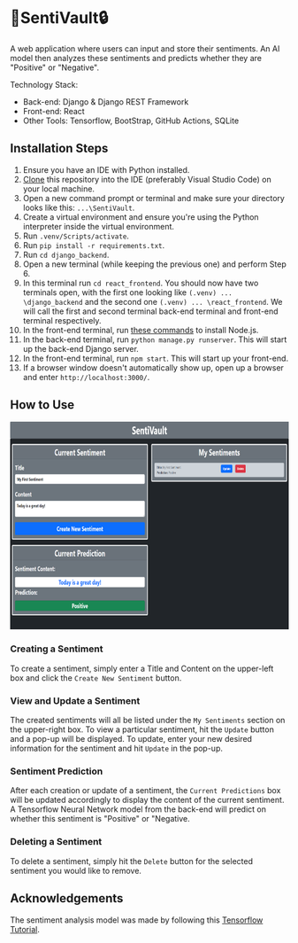 # 🤖SentiVault🔒

A web application where users can input and store their sentiments. An AI model then analyzes these sentiments and predicts whether they are "Positive" or "Negative".

Technology Stack:
- Back-end: Django & Django REST Framework
- Front-end: React
- Other Tools: Tensorflow, BootStrap, GitHub Actions, SQLite

## Installation Steps

1. Ensure you have an IDE with Python installed.
2. [Clone](https://docs.github.com/en/repositories/creating-and-managing-repositories/cloning-a-repository) this repository into the IDE (preferably Visual Studio Code) on your local machine.
3. Open a new command prompt or terminal and make sure your directory looks like this: `...\SentiVault`.
4. Create a virtual environment and ensure you're using the Python interpreter inside the virtual environment.
5. Run `.venv/Scripts/activate`.
6. Run `pip install -r requirements.txt`.
7. Run `cd django_backend`.
8. Open a new terminal (while keeping the previous one) and perform Step 6.
9. In this terminal run `cd react_frontend`. You should now have two terminals open, with the first one looking like `(.venv) ... \django_backend` and the second one `(.venv) ... \react_frontend`. We will call the first and second terminal back-end terminal and front-end terminal respectively.
10. In the front-end terminal, run [these commands](https://nodejs.org/en/download/package-manager) to install Node.js.
11. In the back-end terminal, run `python manage.py runserver`. This will start up the back-end Django server.
12. In the front-end terminal, run `npm start`. This will start up your front-end.
13. If a browser window doesn't automatically show up, open up a browser and enter `http://localhost:3000/`.


## How to Use

<img src="POCs/front_page.png" height="375" width="800"/>

### Creating a Sentiment

To create a sentiment, simply enter a Title and Content on the upper-left box and click the `Create New Sentiment` button.

### View and Update a Sentiment

The created sentiments will all be listed under the `My Sentiments` section on the upper-right box. To view a particular sentiment, hit the `Update` button and a pop-up will be displayed. To update, enter your new desired information for the sentiment and hit `Update` in the pop-up.

### Sentiment Prediction

After each creation or update of a sentiment, the `Current Predictions` box will be updated accordingly to display the content of the current sentiment. A Tensorflow Neural Network model from the back-end will predict on whether this sentiment is "Positive" or "Negative.

### Deleting a Sentiment

To delete a sentiment, simply hit the `Delete` button for the selected sentiment you would like to remove.

## Acknowledgements

The sentiment analysis model was made by following this [Tensorflow Tutorial](https://www.tensorflow.org/tutorials/keras/text_classification).